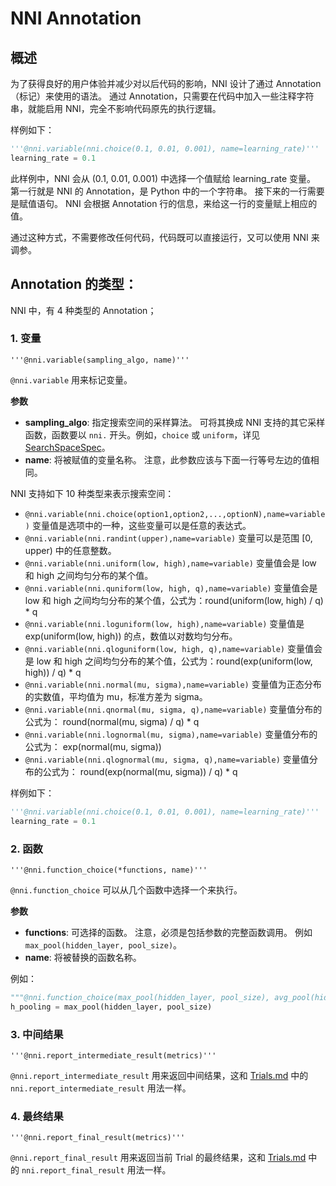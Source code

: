 # NNI Annotation

## 概述

为了获得良好的用户体验并减少对以后代码的影响，NNI 设计了通过 Annotation（标记）来使用的语法。 通过 Annotation，只需要在代码中加入一些注释字符串，就能启用 NNI，完全不影响代码原先的执行逻辑。

样例如下：

```python
'''@nni.variable(nni.choice(0.1, 0.01, 0.001), name=learning_rate)'''
learning_rate = 0.1
```

此样例中，NNI 会从 (0.1, 0.01, 0.001) 中选择一个值赋给 learning_rate 变量。 第一行就是 NNI 的 Annotation，是 Python 中的一个字符串。 接下来的一行需要是赋值语句。 NNI 会根据 Annotation 行的信息，来给这一行的变量赋上相应的值。

通过这种方式，不需要修改任何代码，代码既可以直接运行，又可以使用 NNI 来调参。

## Annotation 的类型：

NNI 中，有 4 种类型的 Annotation；

### 1. 变量

`'''@nni.variable(sampling_algo, name)'''`

`@nni.variable` 用来标记变量。

**参数**

- **sampling_algo**: 指定搜索空间的采样算法。 可将其换成 NNI 支持的其它采样函数，函数要以 `nni.` 开头。例如，`choice` 或 `uniform`，详见 [SearchSpaceSpec](https://nni.readthedocs.io/zh/latest/SearchSpaceSpec.html)。 
- **name**: 将被赋值的变量名称。 注意，此参数应该与下面一行等号左边的值相同。

NNI 支持如下 10 种类型来表示搜索空间：

- `@nni.variable(nni.choice(option1,option2,...,optionN),name=variable)` 变量值是选项中的一种，这些变量可以是任意的表达式。
- `@nni.variable(nni.randint(upper),name=variable)` 变量可以是范围 [0, upper) 中的任意整数。
- `@nni.variable(nni.uniform(low, high),name=variable)` 变量值会是 low 和 high 之间均匀分布的某个值。
- `@nni.variable(nni.quniform(low, high, q),name=variable)` 变量值会是 low 和 high 之间均匀分布的某个值，公式为：round(uniform(low, high) / q) * q
- `@nni.variable(nni.loguniform(low, high),name=variable)` 变量值是 exp(uniform(low, high)) 的点，数值以对数均匀分布。
- `@nni.variable(nni.qloguniform(low, high, q),name=variable)` 变量值会是 low 和 high 之间均匀分布的某个值，公式为：round(exp(uniform(low, high)) / q) * q
- `@nni.variable(nni.normal(mu, sigma),name=variable)` 变量值为正态分布的实数值，平均值为 mu，标准方差为 sigma。
- `@nni.variable(nni.qnormal(mu, sigma, q),name=variable)` 变量值分布的公式为： round(normal(mu, sigma) / q) * q
- `@nni.variable(nni.lognormal(mu, sigma),name=variable)` 变量值分布的公式为： exp(normal(mu, sigma))
- `@nni.variable(nni.qlognormal(mu, sigma, q),name=variable)` 变量值分布的公式为： round(exp(normal(mu, sigma)) / q) * q

样例如下：

```python
'''@nni.variable(nni.choice(0.1, 0.01, 0.001), name=learning_rate)'''
learning_rate = 0.1
```

### 2. 函数

`'''@nni.function_choice(*functions, name)'''`

`@nni.function_choice` 可以从几个函数中选择一个来执行。

**参数**

- **functions**: 可选择的函数。 注意，必须是包括参数的完整函数调用。 例如 `max_pool(hidden_layer, pool_size)`。
- **name**: 将被替换的函数名称。

例如：

```python
"""@nni.function_choice(max_pool(hidden_layer, pool_size), avg_pool(hidden_layer, pool_size), name=max_pool)"""
h_pooling = max_pool(hidden_layer, pool_size)
```

### 3. 中间结果

`'''@nni.report_intermediate_result(metrics)'''`

`@nni.report_intermediate_result` 用来返回中间结果，这和 [Trials.md](https://nni.readthedocs.io/zh/latest/Trials.html) 中的 `nni.report_intermediate_result` 用法一样。

### 4. 最终结果

`'''@nni.report_final_result(metrics)'''`

`@nni.report_final_result` 用来返回当前 Trial 的最终结果，这和 [Trials.md](https://nni.readthedocs.io/zh/latest/Trials.html) 中的 `nni.report_final_result` 用法一样。